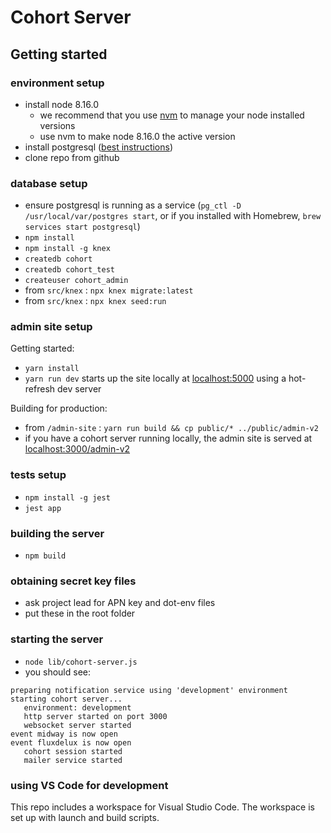 # Cohort Server

## Getting started
### environment setup
- install node 8.16.0
  - we recommend that you use [nvm](https://github.com/nvm-sh/nvm) to manage your node installed versions
  - use nvm to make node 8.16.0 the active version
- install postgresql ([best instructions](https://gist.github.com/ibraheem4/ce5ccd3e4d7a65589ce84f2a3b7c23a3))
- clone repo from github

### database setup
- ensure postgresql is running as a service (`pg_ctl -D /usr/local/var/postgres start`, or if you installed with Homebrew, `brew services start postgresql`)
- `npm install`
- `npm install -g knex`
- `createdb cohort`
- `createdb cohort_test`
- `createuser cohort_admin`
- from `src/knex` : `npx knex migrate:latest`
- from `src/knex` : `npx knex seed:run`

### admin site setup

Getting started:
- `yarn install`
- `yarn run dev` starts up the site locally at [localhost:5000](http://localhost:5000) using a hot-refresh dev server

Building for production:
- from `/admin-site` : `yarn run build && cp public/* ../public/admin-v2` 
- if you have a cohort server running locally, the admin site is served at [localhost:3000/admin-v2](http://localhost:3000/admin-v2/)


### tests setup
- `npm install -g jest`
- `jest app`

### building the server
- `npm build`

### obtaining secret key files
- ask project lead for APN key and dot-env files
- put these in the root folder

### starting the server
- `node lib/cohort-server.js`
- you should see:
```
preparing notification service using 'development' environment
starting cohort server...
   environment: development
   http server started on port 3000
   websocket server started
event midway is now open
event fluxdelux is now open
   cohort session started
   mailer service started
```

### using VS Code for development
This repo includes a workspace for Visual Studio Code. The workspace is set up with launch and build scripts.
